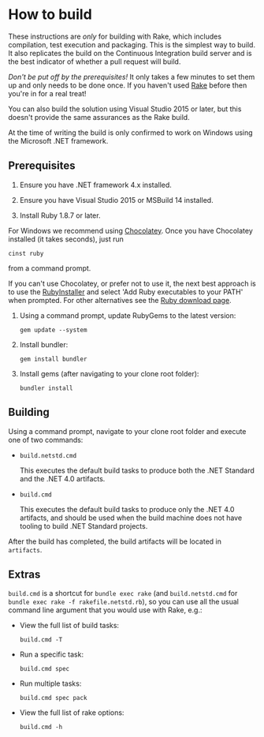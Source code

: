 # How to build

These instructions are *only* for building with Rake, which includes compilation, test execution and packaging. This is the simplest way to build.
It also replicates the build on the Continuous Integration build server and is the best indicator of whether a pull request will build.

*Don't be put off by the prerequisites!* It only takes a few minutes to set them up and only needs to be done once. If you haven't used [Rake](http://rake.rubyforge.org/ "RAKE -- Ruby Make") before then you're in for a real treat!

You can also build the solution using Visual Studio 2015 or later, but this doesn't provide the same assurances as the Rake build.

At the time of writing the build is only confirmed to work on Windows using the Microsoft .NET framework.

## Prerequisites

1. Ensure you have .NET framework 4.x installed.

1. Ensure you have Visual Studio 2015 or MSBuild 14 installed.

1. Install Ruby 1.8.7 or later.

 For Windows we recommend using [Chocolatey](https://chocolatey.org/). Once you have Chocolatey installed (it takes seconds), just run

 `cinst ruby`

 from a command prompt.

 If you can't use Chocolatey, or prefer not to use it, the next best approach is to use the [RubyInstaller](http://rubyinstaller.org/) and select 'Add Ruby executables to your PATH' when prompted. For other alternatives see the [Ruby download page](http://www.ruby-lang.org/en/downloads/).

1. Using a command prompt, update RubyGems to the latest version:

    `gem update --system`

1. Install bundler:

    `gem install bundler`

1. Install gems (after navigating to your clone root folder):

    `bundler install`

## Building

Using a command prompt, navigate to your clone root folder and execute one of two commands:

* `build.netstd.cmd`

  This executes the default build tasks to produce both the .NET Standard and the .NET 4.0 artifacts.

* `build.cmd`

  This executes the default build tasks to produce only the .NET 4.0 artifacts, and should be used
  when the build machine does not have tooling to build .NET Standard projects.

After the build has completed, the build artifacts will be located in `artifacts`.

## Extras

`build.cmd` is a shortcut for `bundle exec rake` (and `build.netstd.cmd` for `bundle exec rake -f rakefile.netstd.rb`),
so you can use all the usual command line argument that you would use with Rake, e.g.:

* View the full list of build tasks:

    `build.cmd -T`

* Run a specific task:

    `build.cmd spec`

* Run multiple tasks:

    `build.cmd spec pack`

* View the full list of rake options:

    `build.cmd -h`
